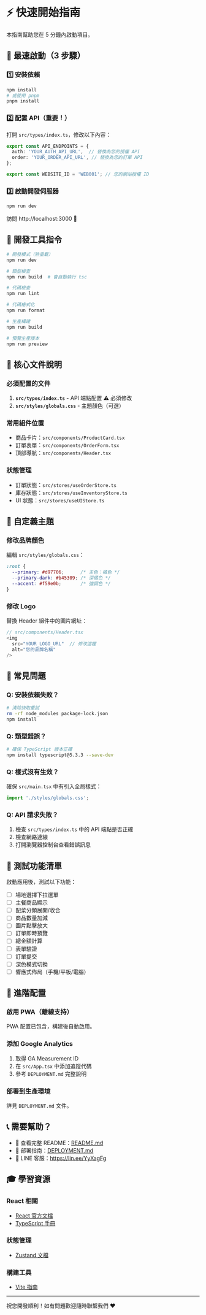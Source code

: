 # ⚡ 快速開始指南

本指南幫助您在 5 分鐘內啟動項目。

## 🎯 最速啟動（3 步驟）

### 1️⃣ 安裝依賴

```bash
npm install
# 或使用 pnpm
pnpm install
```

### 2️⃣ 配置 API（重要！）

打開 `src/types/index.ts`，修改以下內容：

```typescript
export const API_ENDPOINTS = {
  auth: 'YOUR_AUTH_API_URL',  // 替換為您的授權 API
  order: 'YOUR_ORDER_API_URL', // 替換為您的訂單 API
};

export const WEBSITE_ID = 'WEB001'; // 您的網站授權 ID
```

### 3️⃣ 啟動開發伺服器

```bash
npm run dev
```

訪問 http://localhost:3000 🎉

## 🔧 開發工具指令

```bash
# 開發模式（熱重載）
npm run dev

# 類型檢查
npm run build  # 會自動執行 tsc

# 代碼檢查
npm run lint

# 代碼格式化
npm run format

# 生產構建
npm run build

# 預覽生產版本
npm run preview
```

## 📂 核心文件說明

### 必須配置的文件

1. **`src/types/index.ts`** - API 端點配置 ⚠️ 必須修改
2. **`src/styles/globals.css`** - 主題顏色（可選）

### 常用組件位置

- 商品卡片：`src/components/ProductCard.tsx`
- 訂單表單：`src/components/OrderForm.tsx`
- 頂部導航：`src/components/Header.tsx`

### 狀態管理

- 訂單狀態：`src/stores/useOrderStore.ts`
- 庫存狀態：`src/stores/useInventoryStore.ts`
- UI 狀態：`src/stores/useUIStore.ts`

## 🎨 自定義主題

### 修改品牌顏色

編輯 `src/styles/globals.css`：

```css
:root {
  --primary: #d97706;      /* 主色：橘色 */
  --primary-dark: #b45309; /* 深橘色 */
  --accent: #f59e0b;       /* 強調色 */
}
```

### 修改 Logo

替換 Header 組件中的圖片網址：

```typescript
// src/components/Header.tsx
<img
  src="YOUR_LOGO_URL"  // 修改這裡
  alt="您的品牌名稱"
/>
```

## 🐛 常見問題

### Q: 安裝依賴失敗？

```bash
# 清除快取重試
rm -rf node_modules package-lock.json
npm install
```

### Q: 類型錯誤？

```bash
# 確保 TypeScript 版本正確
npm install typescript@5.3.3 --save-dev
```

### Q: 樣式沒有生效？

確保 `src/main.tsx` 中有引入全局樣式：

```typescript
import './styles/globals.css';
```

### Q: API 請求失敗？

1. 檢查 `src/types/index.ts` 中的 API 端點是否正確
2. 檢查網路連線
3. 打開瀏覽器控制台查看錯誤訊息

## 📱 測試功能清單

啟動應用後，測試以下功能：

- [ ] 場地選擇下拉選單
- [ ] 主餐商品顯示
- [ ] 配菜分類展開/收合
- [ ] 商品數量加減
- [ ] 圖片點擊放大
- [ ] 訂單即時預覽
- [ ] 總金額計算
- [ ] 表單驗證
- [ ] 訂單提交
- [ ] 深色模式切換
- [ ] 響應式佈局（手機/平板/電腦）

## 🚀 進階配置

### 啟用 PWA（離線支持）

PWA 配置已包含，構建後自動啟用。

### 添加 Google Analytics

1. 取得 GA Measurement ID
2. 在 `src/App.tsx` 中添加追蹤代碼
3. 參考 `DEPLOYMENT.md` 完整說明

### 部署到生產環境

詳見 `DEPLOYMENT.md` 文件。

## 📞 需要幫助？

- 📖 查看完整 README：[README.md](./README.md)
- 🚀 部署指南：[DEPLOYMENT.md](./DEPLOYMENT.md)
- 💬 LINE 客服：https://lin.ee/YyXagFg

## 🎓 學習資源

### React 相關
- [React 官方文檔](https://react.dev/)
- [TypeScript 手冊](https://www.typescriptlang.org/docs/)

### 狀態管理
- [Zustand 文檔](https://zustand-demo.pmnd.rs/)

### 構建工具
- [Vite 指南](https://vitejs.dev/guide/)

---

祝您開發順利！如有問題歡迎隨時聯繫我們 ❤️

